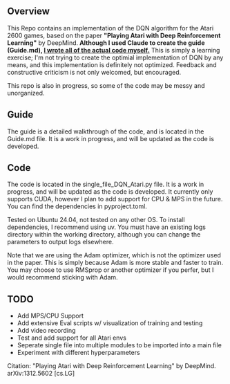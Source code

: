 ## Overview

This Repo contains an implementation of the DQN algorithm for the Atari 2600 games, based on the paper <b>"Playing Atari with Deep Reinforcement Learning"</b> by DeepMind.<b> Although I used Claude to create the guide (Guide.md), <u> I wrote all of the actual code myself.</u></b> This is simply a learning exercise; I'm not trying to create the optimial implementation of DQN by any means, and this implementation is definitely not optimized. Feedback and constructive criticism is not only welcomed, but encouraged.

This repo is also in progress, so some of the code may be messy and unorganized.

## Guide

The guide is a detailed walkthrough of the code, and is located in the Guide.md file. It is a work in progress, and will be updated as the code is developed.

## Code

The code is located in the single_file_DQN_Atari.py file. It is a work in progress, and will be updated as the code is developed. It currently only supports CUDA, however I plan to add support for CPU & MPS in the future. You can find the dependencies in pyproject.toml.

Tested on Ubuntu 24.04, not tested on any other OS. To install dependencies, I recommend using uv. You must have an existing logs directory within the working directory, although you can change the parameters to output logs elsewhere.

Note that we are using the Adam optimizer, which is not the optimizer used in the paper. This is simply because Adam is more stable and faster to train. You may choose to use RMSprop or another optimizer if you perfer, but I would recommend sticking with Adam.

## TODO

- Add MPS/CPU Support
- Add extensive Eval scripts w/ visualization of training and testing
- Add video recording
- Test and add support for all Atari envs
- Seperate single file into multiple modules to be imported into a main file
- Experiment with different hyperparameters


Citation:
"Playing Atari with Deep Reinforcement Learning" by DeepMind. arXiv:1312.5602 [cs.LG]